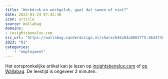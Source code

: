 ```yaml
---
title: "Werkdruk en werkgeluk, gaat dat samen of niet?"
date: 2023-01-24 07:42:40
icon: article
source: Wallabag
domains:
- insightsbenelux.com
src_url: "https://wallabag.sanderdorigo.nl/share/646a94a08037f5.86437382"
2023: "01"
categories:
    - "employment"
---
```

Het oorspronkelijke artikel kan je lezen op [insightsbenelux.com](https://www.insightsbenelux.com/blog/werkgeluk/werkdruk-en-werkgeluk-gaat-dat-samen-of-niet) of [op Wallabag](https://wallabag.sanderdorigo.nl/share/646a94a08037f5.86437382). De leestijd is ongeveer 2 minuten.